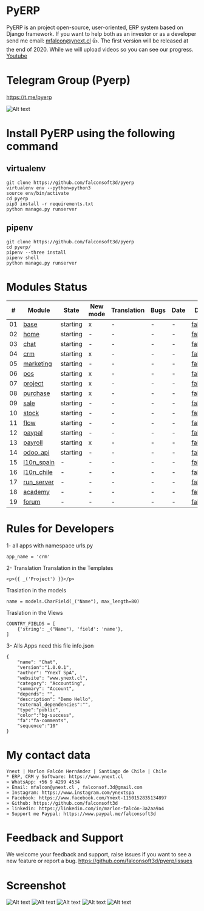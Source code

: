 # PyERP
PyERP is an project open-source, user-oriented, ERP system based on Django framework. If you want to help both as an investor or as a developer send me email: mfalcon@ynext.cl :+1:.
The first version will be released at the end of 2020. While we will upload videos so you can see our progress. [Youtube](https://www.youtube.com/channel/UCM93kgnjXu393jgKjjSkUjQ)

# Telegram Group (Pyerp)
https://t.me/pyerp

![Alt text](https://github.com/falconsoft3d/pyerp/blob/master/marketing/pyerp-m.png?raw=true "Ynext")

# Install PyERP using the following command

## virtualenv

```
git clone https://github.com/falconsoft3d/pyerp
virtualenv env --python=python3
source env/bin/activate
cd pyerp
pip3 install -r requirements.txt
python manage.py runserver
```

## pipenv

```
git clone https://github.com/falconsoft3d/pyerp
cd pyerp/
pipenv --three install                  
pipenv shell                            
python manage.py runserver
```

# Modules Status
| #  | Module  | State | New mode | Translation | Bugs | Date | Developer | Note |
| ------------- | ------------- | ------------- | ------------- | ------------- | ------------- | ------------- | ------------- | ------------- |
| 01 | [base](https://github.com/falconsoft3d/pyerp/tree/master/apps/base) | starting | x | - | - | - | [falconsoft3d](https://github.com/falconsoft3d) | - |
| 02 | [home](https://github.com/falconsoft3d/pyerp/tree/master/apps/home) | starting | - | - | - | - | [falconsoft3d](https://github.com/falconsoft3d)| - |
| 03 | [chat](https://github.com/falconsoft3d/pyerp/tree/master/apps/chat)  | starting | - | - | - | - | [falconsoft3d](https://github.com/falconsoft3d) | - |
| 04 | [crm](https://github.com/falconsoft3d/pyerp/tree/master/apps/crm)  | starting | x | - | - | - | [falconsoft3d](https://github.com/falconsoft3d) | - |
| 05 | [marketing](https://github.com/falconsoft3d/pyerp/tree/master/apps/marketing)  | starting | - | - | - | - | [falconsoft3d](https://github.com/falconsoft3d) | - |
| 06 | [pos](https://github.com/falconsoft3d/pyerp/tree/master/apps/pos)  | starting | x | - | - | - | [falconsoft3d](https://github.com/falconsoft3d) | - |
| 07 | [project](https://github.com/falconsoft3d/pyerp/tree/master/apps/project)  | starting | x | - | - | - | [falconsoft3d](https://github.com/falconsoft3d) | - |
| 08 | [purchase](https://github.com/falconsoft3d/pyerp/tree/master/apps/purchase) | starting | x | - | - | - | [falconsoft3d](https://github.com/falconsoft3d) | - |
| 09 | [sale](https://github.com/falconsoft3d/pyerp/tree/master/apps/sale)  | starting | - | - | - | - | [falconsoft3d](https://github.com/falconsoft3d) | - |
| 10 | [stock](https://github.com/falconsoft3d/pyerp/tree/master/apps/stock) | starting | - | - | - | - | [falconsoft3d](https://github.com/falconsoft3d) | - |
| 11 | [flow](https://github.com/falconsoft3d/pyerp/tree/master/apps/flow) | starting | - | - | - | - | [falconsoft3d](https://github.com/falconsoft3d) | - |
| 12 | [paypal](https://github.com/falconsoft3d/pyerp/tree/master/apps/paypal) | starting | - | - | - | - | [falconsoft3d](https://github.com/falconsoft3d) | - |
| 13 | [payroll](https://github.com/falconsoft3d/pyerp/tree/master/apps/payroll) | starting | x | - | - | - | [falconsoft3d](https://github.com/falconsoft3d) | - |
| 14 | [odoo_api](https://github.com/falconsoft3d/pyerp/tree/master/apps/odoo_api) | starting | - | - | - | - | [falconsoft3d](https://github.com/falconsoft3d) | - |
| 15 | [l10n_spain](https://github.com/falconsoft3d/pyerp/tree/master/apps/l10n_spain) | - | - | - | - | - | [falconsoft3d](https://github.com/falconsoft3d) | - |
| 16 | [l10n_chile](https://github.com/falconsoft3d/pyerp/tree/master/apps/l10n_chile) | - | - | - | - | - | [falconsoft3d](https://github.com/falconsoft3d) | - |
| 17 | [run_server](https://github.com/falconsoft3d/pyerp/tree/master/apps/run_server) | - | - | - | - | - | [falconsoft3d](https://github.com/falconsoft3d) | - |
| 18 | [academy](https://github.com/falconsoft3d/pyerp/tree/master/apps/academy) | - | - | - | - | - | [falconsoft3d](https://github.com/falconsoft3d) | - |
| 19 | [forum](https://github.com/falconsoft3d/pyerp/tree/master/apps/forum) | - | - | - | - | - | [falconsoft3d](https://github.com/falconsoft3d) | - |

# Rules for Developers
1- all apps with namespace urls.py
```
app_name = 'crm'
```
2- Translation
Translation in the Templates
```
<p>{{ _('Project') }}</p>
```
Traslation in the models
```
name = models.CharField(_("Name"), max_length=80)
```
Traslation in the Views
```
COUNTRY_FIELDS = [
    {'string': _("Name"), 'field': 'name'},
]
```
3- Alls Apps need this file
info.json
```
{
	"name": "Chat",
	"version":"1.0.0.1",
	"author": "YnexT SpA",
	"website": "www.ynext.cl",
	"category": "Accounting",
	"summary": "Account",
	"depends": "",
	"description": "Demo Hello",
	"external_dependencies":"",
	"type":"public",
	"color":"bg-success",
	"fa":"fa-comments",
	"sequence":"10"
}

```

# My contact data
```
Ynext | Marlon Falcón Hernández | Santiago de Chile | Chile
* ERP, CRM y Software: https://www.ynext.cl
» WhatsApp: +56 9 4299 4534
» Email: mfalcon@ynext.cl , falconsof.3d@gmail.com
» Instagram: https://www.instagram.com/ynextspa
» Facebook: https://www.facebook.com/Ynext-1150152835134897
» Github: https://github.com/falconsoft3d
» linkedin: https://linkedin.com/in/marlon-falcón-3a2aa9a4
» Support me Paypal: https://www.paypal.me/falconsoft3d
```

# Feedback and Support
We welcome your feedback and support, raise issues if you want to see a new feature or report a bug.
https://github.com/falconsoft3d/pyerp/issues


# Screenshot
![Alt text](https://github.com/falconsoft3d/pyerp/blob/master/marketing/05.png?raw=true "Ynext")
![Alt text](https://github.com/falconsoft3d/pyerp/blob/master/marketing/01.png?raw=true "Ynext")
![Alt text](https://github.com/falconsoft3d/pyerp/blob/master/marketing/02.png?raw=true "Ynext")
![Alt text](https://github.com/falconsoft3d/pyerp/blob/master/marketing/03.png?raw=true "Ynext")
![Alt text](https://github.com/falconsoft3d/pyerp/blob/master/marketing/04.png?raw=true "Ynext")

